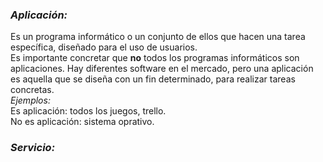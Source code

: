 ### *Aplicación:*
Es un programa informático o un conjunto de ellos que hacen una tarea específica, diseñado para el uso de usuarios.  
Es importante concretar que **no** todos los programas informáticos son aplicaciones. Hay diferentes software en el mercado, pero una aplicación es aquella que se diseña con un fin determinado, para realizar tareas concretas.  
*Ejemplos:*  
Es aplicación: todos los juegos, trello.  
No es aplicación: sistema oprativo. 
### *Servicio:*
